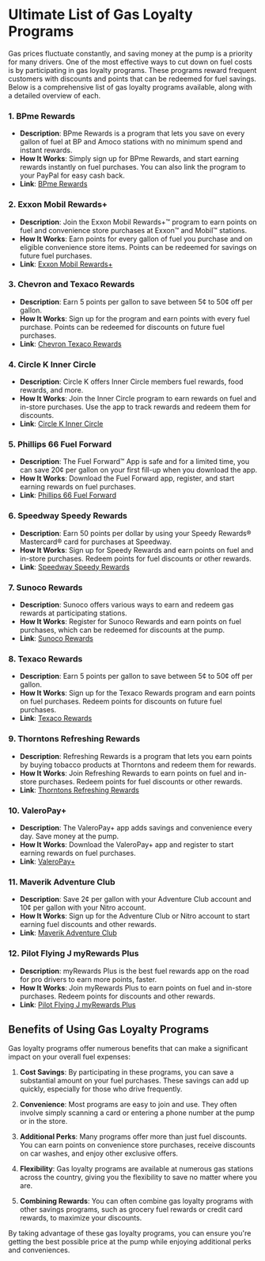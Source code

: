 # Ultimate List of Gas Loyalty Programs

Gas prices fluctuate constantly, and saving money at the pump is a priority for many drivers. One of the most effective ways to cut down on fuel costs is by participating in gas loyalty programs. These programs reward frequent customers with discounts and points that can be redeemed for fuel savings. Below is a comprehensive list of gas loyalty programs available, along with a detailed overview of each.

### 1. BPme Rewards
- **Description**: BPme Rewards is a program that lets you save on every gallon of fuel at BP and Amoco stations with no minimum spend and instant rewards.
- **How It Works**: Simply sign up for BPme Rewards, and start earning rewards instantly on fuel purchases. You can also link the program to your PayPal for easy cash back.
- **Link**: [BPme Rewards](https://www.bp.com/en_us/united-states/home/products-and-services/bpme-rewards.html)

### 2. Exxon Mobil Rewards+
- **Description**: Join the Exxon Mobil Rewards+™ program to earn points on fuel and convenience store purchases at Exxon™ and Mobil™ stations.
- **How It Works**: Earn points for every gallon of fuel you purchase and on eligible convenience store items. Points can be redeemed for savings on future fuel purchases.
- **Link**: [Exxon Mobil Rewards+](https://www.exxon.com/en/rewards-program/)

### 3. Chevron and Texaco Rewards
- **Description**: Earn 5 points per gallon to save between 5¢ to 50¢ off per gallon.
- **How It Works**: Sign up for the program and earn points with every fuel purchase. Points can be redeemed for discounts on future fuel purchases.
- **Link**: [Chevron Texaco Rewards](https://www.chevrontexacorewards.com/)

### 4. Circle K Inner Circle
- **Description**: Circle K offers Inner Circle members fuel rewards, food rewards, and more.
- **How It Works**: Join the Inner Circle program to earn rewards on fuel and in-store purchases. Use the app to track rewards and redeem them for discounts.
- **Link**: [Circle K Inner Circle](https://www.circlek.com/inner-circle/)

### 5. Phillips 66 Fuel Forward
- **Description**: The Fuel Forward™ App is safe and for a limited time, you can save 20¢ per gallon on your first fill-up when you download the app.
- **How It Works**: Download the Fuel Forward app, register, and start earning rewards on fuel purchases.
- **Link**: [Phillips 66 Fuel Forward](https://www.phillips66gas.com/mobile-app/)

### 6. Speedway Speedy Rewards
- **Description**: Earn 50 points per dollar by using your Speedy Rewards® Mastercard® card for purchases at Speedway.
- **How It Works**: Sign up for Speedy Rewards and earn points on fuel and in-store purchases. Redeem points for fuel discounts or other rewards.
- **Link**: [Speedway Speedy Rewards](https://www.speedway.com/club-rewards/)

### 7. Sunoco Rewards
- **Description**: Sunoco offers various ways to earn and redeem gas rewards at participating stations.
- **How It Works**: Register for Sunoco Rewards and earn points on fuel purchases, which can be redeemed for discounts at the pump.
- **Link**: [Sunoco Rewards](https://www.sunoco.com/rewards)

### 8. Texaco Rewards
- **Description**: Earn 5 points per gallon to save between 5¢ to 50¢ off per gallon.
- **How It Works**: Sign up for the Texaco Rewards program and earn points on fuel purchases. Redeem points for discounts on future fuel purchases.
- **Link**: [Texaco Rewards](https://www.chevrontexacorewards.com/)

### 9. Thorntons Refreshing Rewards
- **Description**: Refreshing Rewards is a program that lets you earn points by buying tobacco products at Thorntons and redeem them for rewards.
- **How It Works**: Join Refreshing Rewards to earn points on fuel and in-store purchases. Redeem points for fuel discounts or other rewards.
- **Link**: [Thorntons Refreshing Rewards](https://www.refreshingrewards.com/refreshing-rewards/)

### 10. ValeroPay+
- **Description**: The ValeroPay+ app adds savings and convenience every day. Save money at the pump.
- **How It Works**: Download the ValeroPay+ app and register to start earning rewards on fuel purchases.
- **Link**: [ValeroPay+](https://www.valeropayplus.com/)

### 11. Maverik Adventure Club
- **Description**: Save 2¢ per gallon with your Adventure Club account and 10¢ per gallon with your Nitro account.
- **How It Works**: Sign up for the Adventure Club or Nitro account to start earning fuel discounts and other rewards.
- **Link**: [Maverik Adventure Club](https://maverik.com/rewards/)

### 12. Pilot Flying J myRewards Plus
- **Description**: myRewards Plus is the best fuel rewards app on the road for pro drivers to earn more points, faster.
- **How It Works**: Join myRewards Plus to earn points on fuel and in-store purchases. Redeem points for discounts and other rewards.
- **Link**: [Pilot Flying J myRewards Plus](https://loyaltyportal.pilotflyingj.com/myrewards/login)

## Benefits of Using Gas Loyalty Programs

Gas loyalty programs offer numerous benefits that can make a significant impact on your overall fuel expenses:

1. **Cost Savings**: By participating in these programs, you can save a substantial amount on your fuel purchases. These savings can add up quickly, especially for those who drive frequently.
   
2. **Convenience**: Most programs are easy to join and use. They often involve simply scanning a card or entering a phone number at the pump or in the store.
   
3. **Additional Perks**: Many programs offer more than just fuel discounts. You can earn points on convenience store purchases, receive discounts on car washes, and enjoy other exclusive offers.
   
4. **Flexibility**: Gas loyalty programs are available at numerous gas stations across the country, giving you the flexibility to save no matter where you are.
   
5. **Combining Rewards**: You can often combine gas loyalty programs with other savings programs, such as grocery fuel rewards or credit card rewards, to maximize your discounts.

By taking advantage of these gas loyalty programs, you can ensure you're getting the best possible price at the pump while enjoying additional perks and conveniences.
